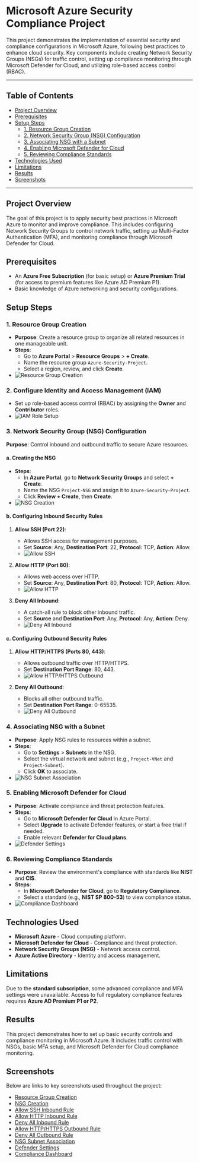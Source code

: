 # Microsoft Azure Security Compliance Project

This project demonstrates the implementation of essential security and compliance configurations in Microsoft Azure, following best practices to enhance cloud security. Key components include creating Network Security Groups (NSGs) for traffic control, setting up compliance monitoring through Microsoft Defender for Cloud, and utilizing role-based access control (RBAC).

---

## Table of Contents

- [Project Overview](#project-overview)
- [Prerequisites](#prerequisites)
- [Setup Steps](#setup-steps)
  - [1. Resource Group Creation](#1-resource-group-creation)
  - [2. Network Security Group (NSG) Configuration](#2-network-security-group-nsg-configuration)
  - [3. Associating NSG with a Subnet](#3-associating-nsg-with-a-subnet)
  - [4. Enabling Microsoft Defender for Cloud](#4-enabling-microsoft-defender-for-cloud)
  - [5. Reviewing Compliance Standards](#5-reviewing-compliance-standards)
- [Technologies Used](#technologies-used)
- [Limitations](#limitations)
- [Results](#results)
- [Screenshots](#screenshots)

---

## Project Overview

The goal of this project is to apply security best practices in Microsoft Azure to monitor and improve compliance. This includes configuring Network Security Groups to control network traffic, setting up Multi-Factor Authentication (MFA), and monitoring compliance through Microsoft Defender for Cloud.

## Prerequisites

- An **Azure Free Subscription** (for basic setup) or **Azure Premium Trial** (for access to premium features like Azure AD Premium P1).
- Basic knowledge of Azure networking and security configurations.

## Setup Steps

### 1. Resource Group Creation

- **Purpose**: Create a resource group to organize all related resources in one manageable unit.
- **Steps**:
  - Go to **Azure Portal** > **Resource Groups** > **+ Create**.
  - Name the resource group `Azure-Security-Project`.
  - Select a region, review, and click **Create**.
- ![Resource Group Creation](Screenshots/resource-group-creation.png)

### 2. Configure Identity and Access Management (IAM)
- Set up role-based access control (RBAC) by assigning the **Owner** and **Contributor** roles.
- ![IAM Role Setup](Screenshots/IAM-Role-Assigning.png)

### 3. Network Security Group (NSG) Configuration

**Purpose**: Control inbound and outbound traffic to secure Azure resources.

#### a. Creating the NSG

- **Steps**:
  - In **Azure Portal**, go to **Network Security Groups** and select **+ Create**.
  - Name the NSG `Project-NSG` and assign it to `Azure-Security-Project`.
  - Click **Review + Create**, then **Create**.
- ![NSG Creation](Screenshots/nsg-creation.png)

#### b. Configuring Inbound Security Rules

1. **Allow SSH (Port 22)**:
   - Allows SSH access for management purposes.
   - Set **Source**: Any, **Destination Port**: 22, **Protocol**: TCP, **Action**: Allow.
   - ![Allow SSH](Screenshots/nsg-inbound-allow-ssh.png)

2. **Allow HTTP (Port 80)**:
   - Allows web access over HTTP.
   - Set **Source**: Any, **Destination Port**: 80, **Protocol**: TCP, **Action**: Allow.
   - ![Allow HTTP](Screenshots/nsg-inbound-allow-http.png)

3. **Deny All Inbound**:
   - A catch-all rule to block other inbound traffic.
   - Set **Source** and **Destination Port**: Any, **Protocol**: Any, **Action**: Deny.
   - ![Deny All Inbound](Screenshots/nsg-inbound-deny-all.png)

#### c. Configuring Outbound Security Rules

1. **Allow HTTP/HTTPS (Ports 80, 443)**:
   - Allows outbound traffic over HTTP/HTTPS.
   - Set **Destination Port Range**: 80, 443.
   - ![Allow HTTP/HTTPS Outbound](Screenshots/nsg-outbound-allow-http-https.png)

2. **Deny All Outbound**:
   - Blocks all other outbound traffic.
   - Set **Destination Port Range**: 0-65535.
   - ![Deny All Outbound](Screenshots/nsg-outbound-deny-all.png)

### 4. Associating NSG with a Subnet

- **Purpose**: Apply NSG rules to resources within a subnet.
- **Steps**:
  - Go to **Settings** > **Subnets** in the NSG.
  - Select the virtual network and subnet (e.g., `Project-VNet` and `Project-Subnet`).
  - Click **OK** to associate.
- ![NSG Subnet Association](Screenshots/nsg-subnet-association.png)

### 5. Enabling Microsoft Defender for Cloud

- **Purpose**: Activate compliance and threat protection features.
- **Steps**:
  - Go to **Microsoft Defender for Cloud** in Azure Portal.
  - Select **Upgrade** to activate Defender features, or start a free trial if needed.
  - Enable relevant **Defender for Cloud plans**.
- ![Defender Settings](Screenshots/defender-settings.png)

### 6. Reviewing Compliance Standards

- **Purpose**: Review the environment's compliance with standards like **NIST** and **CIS**.
- **Steps**:
  - In **Microsoft Defender for Cloud**, go to **Regulatory Compliance**.
  - Select a standard (e.g., **NIST SP 800-53**) to view compliance status.
- ![Compliance Dashboard](Screenshots/compliance-dashboard.png)

## Technologies Used

- **Microsoft Azure** - Cloud computing platform.
- **Microsoft Defender for Cloud** - Compliance and threat protection.
- **Network Security Groups (NSG)** - Network access control.
- **Azure Active Directory** - Identity and access management.

## Limitations

Due to the **standard subscription**, some advanced compliance and MFA settings were unavailable. Access to full regulatory compliance features requires **Azure AD Premium P1 or P2**.

## Results

This project demonstrates how to set up basic security controls and compliance monitoring in Microsoft Azure. It includes traffic control with NSGs, basic MFA setup, and Microsoft Defender for Cloud compliance monitoring.

## Screenshots

Below are links to key screenshots used throughout the project:

- [Resource Group Creation](Screenshots/resource-group-creation.png)
- [NSG Creation](Screenshots/nsg-creation.png)
- [Allow SSH Inbound Rule](Screenshots/nsg-inbound-allow-ssh.png)
- [Allow HTTP Inbound Rule](Screenshots/nsg-inbound-allow-http.png)
- [Deny All Inbound Rule](Screenshots/nsg-inbound-deny-all.png)
- [Allow HTTP/HTTPS Outbound Rule](Screenshots/nsg-outbound-allow-http-https.png)
- [Deny All Outbound Rule](Screenshots/nsg-outbound-deny-all.png)
- [NSG Subnet Association](Screenshots/nsg-subnet-association.png)
- [Defender Settings](Screenshots/defender-settings.png)
- [Compliance Dashboard](Screenshots/compliance-dashboard.png)
